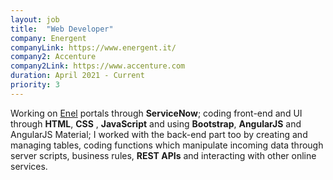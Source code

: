 ```yaml
---
layout: job
title:  "Web Developer"
company: Energent
companyLink: https://www.energent.it/
company2: Accenture
company2Link: https://www.accenture.com
duration: April 2021 - Current
priority: 3
---
```


Working on <a href="https://www.enel.com/">Enel</a> portals through
<strong>ServiceNow</strong>;
coding front-end and UI through <strong>HTML</strong>, <strong>CSS</strong> ,
<strong>JavaScript</strong> and using <strong>Bootstrap</strong>, <strong>AngularJS</strong>
and AngularJS Material; I worked with the back-end part too by creating and managing tables,
coding functions which manipulate incoming data through server scripts, business rules, <strong>REST APIs</strong> and interacting with other online services.